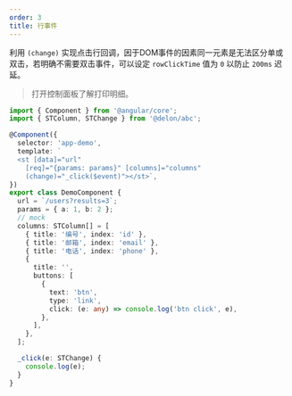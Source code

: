 ```yaml
---
order: 3
title: 行事件
---
```


利用 `(change)` 实现点击行回调，因于DOM事件的因素同一元素是无法区分单或双击，若明确不需要双击事件，可以设定 `rowClickTime` 值为 `0` 以防止 `200ms` 迟延。

> 打开控制面板了解打印明细。

```ts
import { Component } from '@angular/core';
import { STColumn, STChange } from '@delon/abc';

@Component({
  selector: 'app-demo',
  template: `
  <st [data]="url"
    [req]="{params: params}" [columns]="columns"
    (change)="_click($event)"></st>`,
})
export class DemoComponent {
  url = `/users?results=3`;
  params = { a: 1, b: 2 };
  // mock
  columns: STColumn[] = [
    { title: '编号', index: 'id' },
    { title: '邮箱', index: 'email' },
    { title: '电话', index: 'phone' },
    {
      title: '',
      buttons: [
        {
          text: 'btn',
          type: 'link',
          click: (e: any) => console.log('btn click', e),
        },
      ],
    },
  ];

  _click(e: STChange) {
    console.log(e);
  }
}
```

